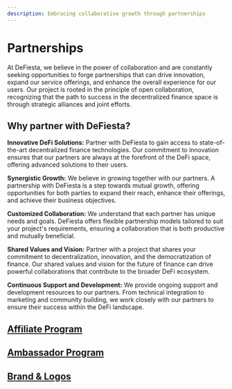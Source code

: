 ```yaml
---
description: Embracing collaborative growth through partnerships
---
```


# Partnerships

At DeFiesta, we believe in the power of collaboration and are constantly seeking opportunities to forge partnerships that can drive innovation, expand our service offerings, and enhance the overall experience for our users. Our project is rooted in the principle of open collaboration, recognizing that the path to success in the decentralized finance space is through strategic alliances and joint efforts.

## Why partner with DeFiesta?

**Innovative DeFi Solutions:** Partner with DeFiesta to gain access to state-of-the-art decentralized finance technologies. Our commitment to innovation ensures that our partners are always at the forefront of the DeFi space, offering advanced solutions to their users.

**Synergistic Growth:** We believe in growing together with our partners. A partnership with DeFiesta is a step towards mutual growth, offering opportunities for both parties to expand their reach, enhance their offerings, and achieve their business objectives.

**Customized Collaboration:** We understand that each partner has unique needs and goals. DeFiesta offers flexible partnership models tailored to suit your project's requirements, ensuring a collaboration that is both productive and mutually beneficial.

**Shared Values and Vision:** Partner with a project that shares your commitment to decentralization, innovation, and the democratization of finance. Our shared values and vision for the future of finance can drive powerful collaborations that contribute to the broader DeFi ecosystem.

**Continuous Support and Development:** We provide ongoing support and development resources to our partners. From technical integration to marketing and community building, we work closely with our partners to ensure their success within the DeFi landscape.

## [Affiliate Program](affiliate-program.md)

## [Ambassador Program](ambassador-program.md)

## [Brand & Logos](brand-and-logos.md)
